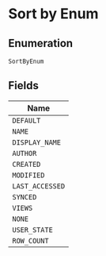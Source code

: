 
# Sort by Enum

## Enumeration

`SortByEnum`

## Fields

| Name |
|  --- |
| `DEFAULT` |
| `NAME` |
| `DISPLAY_NAME` |
| `AUTHOR` |
| `CREATED` |
| `MODIFIED` |
| `LAST_ACCESSED` |
| `SYNCED` |
| `VIEWS` |
| `NONE` |
| `USER_STATE` |
| `ROW_COUNT` |


